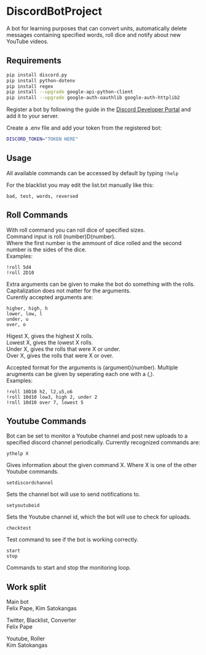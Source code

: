 # DiscordBotProject
A bot for learning purposes that can convert units, automatically delete messages containing specified words, roll dice and notify about new YouTube videos.

## Requirements
```bash
pip install discord.py
pip install python-dotenv
pip install regex
pip install --upgrade google-api-python-client
pip install --upgrade google-auth-oauthlib google-auth-httplib2
```

Register a bot by following the guide in the [Discord Developer Portal](https://discord.com/developers/docs/getting-started) and add it to your server.

Create a .env file and add your token from the registered bot:
```bash
DISCORD_TOKEN="TOKEN HERE"
```

## Usage
All available commands can be accessed by default by typing `!help`

For the blacklist you may edit the list.txt manually like this:

```
bad, test, words, reversed
```

## Roll Commands

With roll command you can roll dice of specified sizes.<br />
Command input is roll (number)D(number).<br /> 
Where the first number is the ammount of dice rolled and the second number is the sides of the dice.<br />
Examples:
```
!roll 5d4
!roll 2D10
```

Extra arguments can be given to make the bot do something with the rolls.<br />
Capitalization does not matter for the arguments.<br />
Curently accepted arguments are:
```
higher, high, h
lower, low, l
under, u
over, o
```
Higest X, gives the highest X rolls.<br />
Lowest X, gives the lowest X rolls.<br />
Under X, gives the rolls that were X or under.<br />
Over X, gives the rolls that were X or over.<br />

Accepted format for the arguments is (argument)(number). Multiple arugments can be given by seperating each one with a (,).<br />
Examples:

```
!roll 10D10 h2, l2,u5,o6
!roll 10d10 low3, high 2, under 2
!roll 10d10 over 7, lowest 5
```
## Youtube Commands

Bot can be set to monitor a Youtube channel and post new uploads to a specified discord channel periodically.<be />
Currently recognized commands are:

```
ythelp X
```
Gives information about the given command X. Where X is one of the other Youtube commands.

```
setdiscordchannel
```
Sets the channel bot will use to send notifications to.
```
setyoutubeid
```
Sets the Youtube channel id, which the bot will use to check for uploads.
```
checktest
```
Test command to see if the bot is working correctly.

```
start
stop
```
Commands to start and stop the monitoring loop.

## Work split

Main bot<br />
Felix Pape, Kim Satokangas

Twitter, Blacklist, Converter<br />	
Felix Pape

Youtube, Roller<br />
Kim Satokangas
